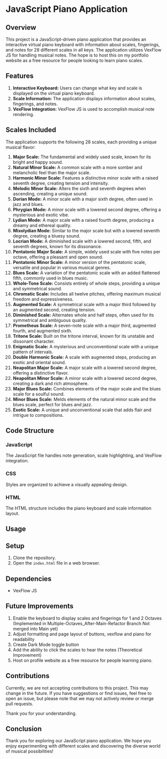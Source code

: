 # JavaScript Piano Application

## Overview
This project is a JavaScript-driven piano application that provides an interactive virtual piano keyboard with information about scales, fingerings, and notes for 28 different scales in all keys. The application utilizes VexFlow JS for handling musical notes.  The hope is to host this on my portfolio website as a free resource for people looking to learn piano scales. 

## Features
1. **Interactive Keyboard:** Users can change what key and scale is displayed on the virtual piano keyboard.
2. **Scale Information:** The application displays information about scales, fingerings, and notes.
3. **VexFlow Integration:** VexFlow JS is used to accomplish musical note rendering.

## Scales Included
The application supports the following 28 scales, each providing a unique musical flavor:

1. **Major Scale:** The fundamental and widely used scale, known for its bright and happy sound.
2. **Natural Minor Scale:** A common scale with a more somber and melancholic feel than the major scale.
3. **Harmonic Minor Scale:** Features a distinctive minor scale with a raised seventh degree, creating tension and intensity.
4. **Melodic Minor Scale:** Alters the sixth and seventh degrees when ascending, creating a unique sound.
5. **Dorian Mode:** A minor scale with a major sixth degree, often used in jazz and blues.
6. **Phrygian Mode:** A minor scale with a lowered second degree, offering a mysterious and exotic vibe.
7. **Lydian Mode:** A major scale with a raised fourth degree, producing a dreamy and ethereal quality.
8. **Mixolydian Mode:** Similar to the major scale but with a lowered seventh degree, creating a bluesy sound.
9. **Locrian Mode:** A diminished scale with a lowered second, fifth, and seventh degrees, known for its dissonance.
10. **Pentatonic Major Scale:** A simple, widely used scale with five notes per octave, offering a pleasant and open sound.
11. **Pentatonic Minor Scale:** A minor version of the pentatonic scale, versatile and popular in various musical genres.
12. **Blues Scale:** A variation of the pentatonic scale with an added flattened fifth, commonly used in blues music.
13. **Whole-Tone Scale:** Consists entirely of whole steps, providing a unique and symmetrical sound.
14. **Chromatic Scale:** Includes all twelve pitches, offering maximum musical freedom and expressiveness.
15. **Augmented Scale:** A symmetrical scale with a major third followed by an augmented second, creating tension.
16. **Diminished Scale:** Alternates whole and half steps, often used for its symmetrical and ambiguous quality.
17. **Prometheus Scale:** A seven-note scale with a major third, augmented fourth, and augmented sixth.
18. **Tritone Scale:** Built on the tritone interval, known for its unstable and dissonant character.
19. **Enigmatic Scale:** A mysterious and unconventional scale with a unique pattern of intervals.
20. **Double Harmonic Scale:** A scale with augmented steps, producing an exotic and oriental sound.
21. **Neapolitan Major Scale:** A major scale with a lowered second degree, offering a distinctive flavor.
22. **Neapolitan Minor Scale:** A minor scale with a lowered second degree, creating a dark and rich atmosphere.
23. **Major Blues Scale:** Combines elements of the major scale and the blues scale for a soulful sound.
24. **Minor Blues Scale:** Melds elements of the natural minor scale and the blues scale, perfect for blues and jazz.
25. **Exotic Scale:** A unique and unconventional scale that adds flair and intrigue to compositions.

## Code Structure
### JavaScript
The JavaScript file handles note generation, scale highlighting, and VexFlow integration.

### CSS
Styles are organized to achieve a visually appealing design.

### HTML
The HTML structure includes the piano keyboard and scale information layout.

## Usage
<!--- TODO: Instructions on how users can use the piano application.
 -->


## Setup
1. Clone the repository.
2. Open the `index.html` file in a web browser.

## Dependencies
- VexFlow JS

## Future Improvements
1. Enable the keyboard to display scales and fingerings for 1 and 2 Octaves (Implemented in Multiple-Octaves_After-Main-Refactor Branch Not merged into Main yet)
2. Adjust formatting and page layout of buttons, vexflow and piano for readability
3. Create Dark Mode toggle button
5. Add the ability to click the scales to hear the notes (Theoretical Improvement)
6. Host on profile website as a free resource for people learning piano.

## Contributions
Currently, we are not accepting contributions to this project. This may change in the future. If you have suggestions or find issues, feel free to open an issue, but please note that we may not actively review or merge pull requests.

Thank you for your understanding.

## Conclusion
Thank you for exploring our JavaScript piano application. We hope you enjoy experimenting with different scales and discovering the diverse world of musical possibilities!
